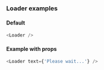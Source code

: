 ### Loader examples

#### Default

```js
<Loader />
```

#### Example with props

```js
<Loader text={'Please wait...'} />
```
